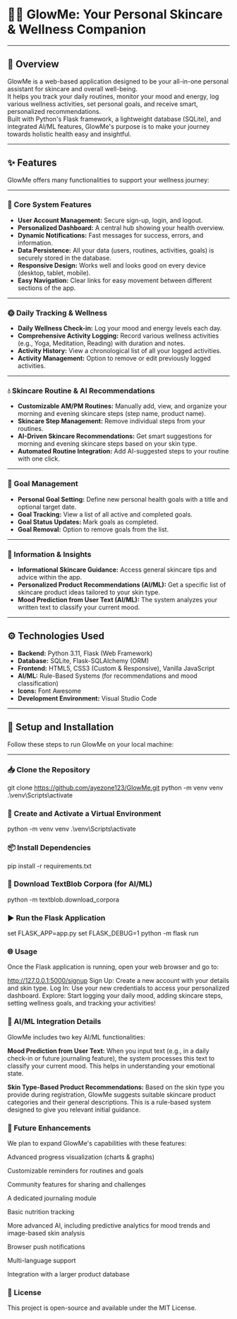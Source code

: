 # 🌿✨ GlowMe: Your Personal Skincare & Wellness Companion

---

## 📝 Overview

GlowMe is a web-based application designed to be your all-in-one personal assistant for skincare and overall well-being.  
It helps you track your daily routines, monitor your mood and energy, log various wellness activities, set personal goals, and receive smart, personalized recommendations.  
Built with Python's Flask framework, a lightweight database (SQLite), and integrated AI/ML features, GlowMe's purpose is to make your journey towards holistic health easy and insightful.

---

## ✨ Features

GlowMe offers many functionalities to support your wellness journey:

---

### 🌟 Core System Features

- **User Account Management:** Secure sign-up, login, and logout.
- **Personalized Dashboard:** A central hub showing your health overview.
- **Dynamic Notifications:** Fast messages for success, errors, and information.
- **Data Persistence:** All your data (users, routines, activities, goals) is securely stored in the database.
- **Responsive Design:** Works well and looks good on every device (desktop, tablet, mobile).
- **Easy Navigation:** Clear links for easy movement between different sections of the app.

---

### 🌞 Daily Tracking & Wellness

- **Daily Wellness Check-in:** Log your mood and energy levels each day.
- **Comprehensive Activity Logging:** Record various wellness activities (e.g., Yoga, Meditation, Reading) with duration and notes.
- **Activity History:** View a chronological list of all your logged activities.
- **Activity Management:** Option to remove or edit previously logged activities.

---

### 💧 Skincare Routine & AI Recommendations

- **Customizable AM/PM Routines:** Manually add, view, and organize your morning and evening skincare steps (step name, product name).
- **Skincare Step Management:** Remove individual steps from your routines.
- **AI-Driven Skincare Recommendations:** Get smart suggestions for morning and evening skincare steps based on your skin type.
- **Automated Routine Integration:** Add AI-suggested steps to your routine with one click.

---

### 🎯 Goal Management

- **Personal Goal Setting:** Define new personal health goals with a title and optional target date.
- **Goal Tracking:** View a list of all active and completed goals.
- **Goal Status Updates:** Mark goals as completed.
- **Goal Removal:** Option to remove goals from the list.

---

### 📘 Information & Insights

- **Informational Skincare Guidance:** Access general skincare tips and advice within the app.
- **Personalized Product Recommendations (AI/ML):** Get a specific list of skincare product ideas tailored to your skin type.
- **Mood Prediction from User Text (AI/ML):** The system analyzes your written text to classify your current mood.

---

## ⚙️ Technologies Used

- **Backend:** Python 3.11, Flask (Web Framework)
- **Database:** SQLite, Flask-SQLAlchemy (ORM)
- **Frontend:** HTML5, CSS3 (Custom & Responsive), Vanilla JavaScript
- **AI/ML:** Rule-Based Systems (for recommendations and mood classification)
- **Icons:** Font Awesome
- **Development Environment:** Visual Studio Code

---

## 🚀 Setup and Installation

Follow these steps to run GlowMe on your local machine:

---

### 📥 Clone the Repository


git clone https://github.com/ayezone123/GlowMe.git
python -m venv venv
.\venv\Scripts\activate
### 🧩 Create and Activate a Virtual Environment

python -m venv venv
.\venv\Scripts\activate
### 📦 Install Dependencies

pip install -r requirements.txt
### 📝 Download TextBlob Corpora (for AI/ML)
python -m textblob.download_corpora
### ▶️ Run the Flask Application

set FLASK_APP=app.py
set FLASK_DEBUG=1
python -m flask run


### 🌐 Usage
Once the Flask application is running, open your web browser and go to:


http://127.0.0.1:5000/signup
Sign Up: Create a new account with your details and skin type.
Log In: Use your new credentials to access your personalized dashboard.
Explore: Start logging your daily mood, adding skincare steps, setting wellness goals, and tracking your activities!

### 🧠 AI/ML Integration Details
GlowMe includes two key AI/ML functionalities:

**Mood Prediction from User Text:** When you input text (e.g., in a daily check-in or future journaling feature), the system processes this text to classify your current mood. This helps in understanding your emotional state.

**Skin Type-Based Product Recommendations:** Based on the skin type you provide during registration, GlowMe suggests suitable skincare product categories and their general descriptions. This is a rule-based system designed to give you relevant initial guidance.

### 🌱 Future Enhancements
We plan to expand GlowMe's capabilities with these features:

Advanced progress visualization (charts & graphs)

Customizable reminders for routines and goals

Community features for sharing and challenges

A dedicated journaling module

Basic nutrition tracking

More advanced AI, including predictive analytics for mood trends and image-based skin analysis

Browser push notifications

Multi-language support

Integration with a larger product database

### 📄 License
This project is open-source and available under the MIT License.
